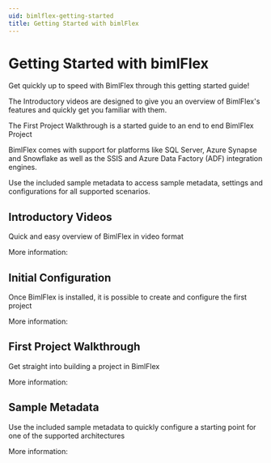 ```yaml
---
uid: bimlflex-getting-started
title: Getting Started with bimlFlex
---
```

# Getting Started with bimlFlex

Get quickly up to speed with BimlFlex through this getting started guide!

The Introductory videos are designed to give you an overview of BimlFlex's features and quickly get you familiar with them.

The First Project Walkthrough is a started guide to an end to end BimlFlex Project

BimlFlex comes with support for platforms like SQL Server, Azure Synapse and Snowflake as well as the SSIS and Azure Data Factory (ADF) integration engines.

Use the included sample metadata to access sample metadata, settings and configurations for all supported scenarios.

## Introductory Videos

Quick and easy overview of BimlFlex in video format

More information: [](xref:bimlflex-getting-started-intro-videos)

## Initial Configuration

Once BimlFlex is installed, it is possible to create and configure the first project

More information: [](xref:bimlflex-getting-started-initial-configuration)

## First Project Walkthrough

Get straight into building a project in BimlFlex

More information: [](xref:bimlflex-getting-started-first-project-walkthrough)

## Sample Metadata

Use the included sample metadata to quickly configure a starting point for one of the supported architectures

More information: [](xref:bimlflex-getting-started-sample-metadata)
